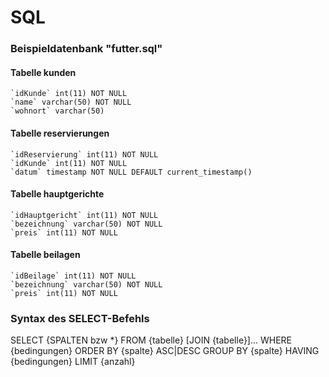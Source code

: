 # SQL

### Beispieldatenbank "futter.sql"
#### Tabelle kunden
    `idKunde` int(11) NOT NULL
    `name` varchar(50) NOT NULL
    `wohnort` varchar(50)

#### Tabelle reservierungen
    `idReservierung` int(11) NOT NULL
    `idKunde` int(11) NOT NULL
    `datum` timestamp NOT NULL DEFAULT current_timestamp()

#### Tabelle hauptgerichte
    `idHauptgericht` int(11) NOT NULL
    `bezeichnung` varchar(50) NOT NULL
    `preis` int(11) NOT NULL

#### Tabelle beilagen
    `idBeilage` int(11) NOT NULL
    `bezeichnung` varchar(50) NOT NULL
    `preis` int(11) NOT NULL

### Syntax des SELECT-Befehls
SELECT {SPALTEN bzw *}
    FROM {tabelle}
    [JOIN {tabelle}]...
    WHERE {bedingungen}
    ORDER BY {spalte} ASC|DESC
    GROUP BY {spalte}
    HAVING {bedingungen}
    LIMIT {anzahl}
